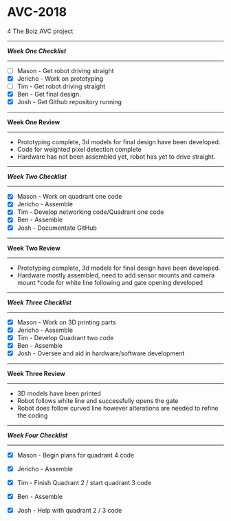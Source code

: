# AVC-2018
4 The Boiz AVC project

****************************
*****Week One Checklist*****
****************************
 * [ ] Mason - Get robot driving straight
 * [x] Jericho - Work on prototyping
 * [ ] Tim - Get robot driving straight
 * [x] Ben - Get final design. 
 * [x] Josh - Get Github repository running
 
****************************
******Week One Review******
****************************
 * Prototyping complete, 3d models for final design have been developed.
 * Code for weighted pixel detection complete
 * Hardware has not been assembled yet, robot
   has yet to drive straight.
   
   
****************************
*****Week Two Checklist*****
****************************
 * [x] Mason - Work on quadrant one code
 * [x] Jericho - Assemble
 * [x] Tim - Develop networking code/Quadrant one code
 * [x] Ben - Assemble
 * [x] Josh - Documentate GitHub
 
 ****************************
******Week Two Review******
****************************
 * Prototyping complete, 3d models for final design have been developed.
 * Hardware mostly assembled, need to add sensor mounts and camera mount
 *code for white line following and gate opening developed
 
 ****************************
*****Week Three Checklist*****
****************************
 * [x] Mason - Work on 3D printing parts
 * [x] Jericho - Assemble
 * [x] Tim - Develop Quadrant two code
 * [x] Ben - Assemble
 * [x] Josh - Oversee and aid in hardware/software development
 
 ****************************
******Week Three Review******
****************************
 * 3D models have been printed
 * Robot follows white line and successfully opens the gate
 * Robot does follow curved line however alterations are needed to refine the coding
 
 ****************************
*****Week Four Checklist*****
****************************
 * [x] Mason - Begin plans for quadrant 4 code
 * [x] Jericho - Assemble
 * [x] Tim - Finish Quadrant 2 / start quadrant 3 code
 * [x] Ben - Assemble
 * [x] Josh - Help with quadrant 2 / 3 code
 

